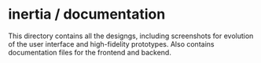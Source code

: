 # inertia / documentation

This directory contains all the designgs, including screenshots for evolution of the user interface and high-fidelity prototypes. Also contains documentation files for the frontend and backend.
